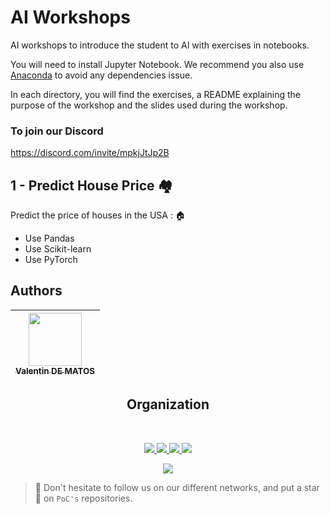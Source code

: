 # AI Workshops

AI workshops to introduce the student to AI with exercises in notebooks.

You will need to install Jupyter Notebook.
We recommend you also use [Anaconda](https://www.anaconda.com/distribution/) to avoid any dependencies issue.

In each directory, you will find the exercises, a README explaining the purpose of the workshop and the slides used during the workshop.

### To join our Discord
https://discord.com/invite/mpkjJtJp2B

## 1 - Predict House Price :houses:
Predict the price of houses in the USA :  🏠

   * Use Pandas
   * Use Scikit-learn
   * Use PyTorch


## Authors

| [<img src="https://github.com/Thytu.png?size=85" width=85><br><sub>Valentin DE MATOS</sub>](https://github.com/Thytu)
| :---: |
<h2 align=center>
<h2 align=center>
Organization
</h2>
<br/>
<p align='center'>
    <a href="https://www.linkedin.com/company/pocinnovation/mycompany/">
        <img src="https://img.shields.io/badge/LinkedIn-0077B5?style=for-the-badge&logo=linkedin&logoColor=white">
    </a>
    <a href="https://www.instagram.com/pocinnovation/">
        <img src="https://img.shields.io/badge/Instagram-E4405F?style=for-the-badge&logo=instagram&logoColor=white">
    </a>
    <a href="https://twitter.com/PoCInnovation">
        <img src="https://img.shields.io/badge/Twitter-1DA1F2?style=for-the-badge&logo=twitter&logoColor=white">
    </a>
    <a href="https://discord.com/invite/Yqq2ADGDS7">
        <img src="https://img.shields.io/badge/Discord-7289DA?style=for-the-badge&logo=discord&logoColor=white">
    </a>
</p>
<p align=center>
    <a href="https://www.poc-innovation.fr/">
        <img src="https://img.shields.io/badge/WebSite-1a2b6d?style=for-the-badge&logo=GitHub Sponsors&logoColor=white">
    </a>
</p>

> :rocket: Don't hesitate to follow us on our different networks, and put a star 🌟 on `PoC's` repositories.


